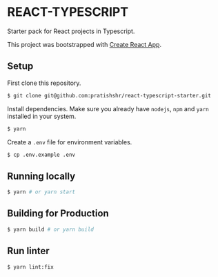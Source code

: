 # REACT-TYPESCRIPT
Starter pack for React projects in Typescript.

This project was bootstrapped with [Create React App](https://github.com/facebookincubator/create-react-app).

## Setup
First clone this repository.

```bash
$ git clone git@github.com:pratishshr/react-typescript-starter.git
```

Install dependencies. Make sure you already have `nodejs`, `npm` and `yarn` installed in your system.

```bash
$ yarn
```

Create a `.env` file for environment variables.
```bash
$ cp .env.example .env
```

## Running locally
```bash
$ yarn # or yarn start
```

## Building for Production
```bash
$ yarn build # or yarn build
```

## Run linter
```bash
$ yarn lint:fix
```

